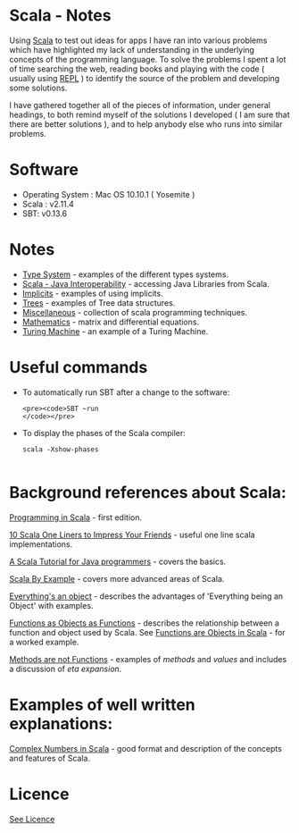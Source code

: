 # Scala - Notes

Using [Scala](http://www.scala-lang.org/) to test out ideas for apps I have ran into various problems
which have highlighted my lack of understanding in the underlying concepts of the programming language.
To solve the problems I spent a lot of time searching the web, reading books and playing with the code (
usually using [REPL](http://www.javacodegeeks.com/2011/09/scala-tutorial-scala-repl-expressions.html) ) to
identify the source of the problem and developing some solutions.

I have gathered together all of the pieces of information, under general headings, to both remind
myself of the solutions I developed ( I am sure that there are better solutions ),
and to help anybody else who runs into similar problems.

# Software

* Operating System : Mac OS 10.10.1 ( Yosemite )
* Scala : v2.11.4
* SBT: v0.13.6


# Notes

* [Type System](/TypeSystem) - examples of the different types systems.
* [Scala - Java Interoperability](/Java-Interoperability) - accessing Java Libraries from Scala.
* [Implicits](/Implicits) - examples of using implicits.
* [Trees](/Trees) - examples of Tree data structures.
* [Miscellaneous](/Miscellaneous) - collection of scala programming techniques.
* [Mathematics](/Mathematics) - matrix and differential equations.
* [Turing Machine](/Turing-Machine) - an example of a Turing Machine.

# Useful commands

* To automatically run SBT after a change to the software:

      <pre><code>SBT ~run
      </code></pre>

* To display the phases of the Scala compiler:

    <pre><code>scala -Xshow-phases
    </code></pre>

# Background references about Scala:

[Programming in Scala](http://www.lirmm.fr/~ducour/Doc-objets/scalabook.pdf) - first edition.

[10 Scala One Liners to Impress Your Friends](https://gist.github.com/mkaz/d11f8f08719d6d27bab5) - useful one line scala implementations.

[A Scala Tutorial
for Java programmers](http://www.scala-lang.org/docu/files/ScalaTutorial.pdf) - covers the basics.

[Scala By  Example](http://web.mit.edu/jhawk/mnt/spo/scala/old/share/doc/scala-1.4.0.3/ScalaByExample.pdf) - covers more advanced areas of Scala.

[Everything's an object](http://blogs.tedneward.com/post/scala-pt-3-everythings-an-object/) - describes the advantages of 'Everything being an Object' with examples.

[Functions as Objects as Functions](https://gleichmann.wordpress.com/2010/11/08/functional-scala-functions-as-objects-as-functions/) - describes the relationship between a function and object used by Scala. See [Functions are Objects in Scala](https://kwangyulseo.com/2014/03/03/functions-are-objects-in-scala/) - for a worked example.

[Methods are not Functions](https://tpolecat.github.io/2014/06/09/methods-functions.html) - examples of <i>methods</i> and <i>values</i> and includes a discussion of <i>eta expansion</i>.

# Examples of well written explanations:

[Complex Numbers in Scala](http://www.stoyanr.com/2013/02/complex-numbers-in-scala.html) - good format and description of the concepts and features of Scala.

# Licence

[See Licence](/LICENSE)
